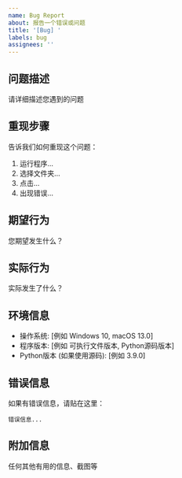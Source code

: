 ```yaml
---
name: Bug Report
about: 报告一个错误或问题
title: '[Bug] '
labels: bug
assignees: ''
---
```


## 问题描述
请详细描述您遇到的问题

## 重现步骤
告诉我们如何重现这个问题：
1. 运行程序...
2. 选择文件夹...
3. 点击...
4. 出现错误...

## 期望行为
您期望发生什么？

## 实际行为
实际发生了什么？

## 环境信息
- 操作系统: [例如 Windows 10, macOS 13.0]
- 程序版本: [例如 可执行文件版本, Python源码版本]
- Python版本 (如果使用源码): [例如 3.9.0]

## 错误信息
如果有错误信息，请贴在这里：
```
错误信息...
```

## 附加信息
任何其他有用的信息、截图等